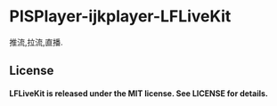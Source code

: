 # PISPlayer-ijkplayer-LFLiveKit
推流,拉流,直播.
## License
#### LFLiveKit is released under the MIT license. See LICENSE for details.

